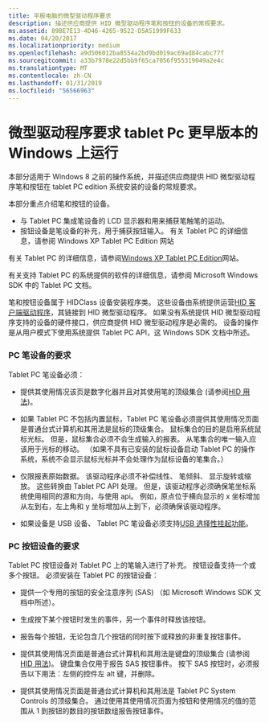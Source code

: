 ```yaml
---
title: 平板电脑的微型驱动程序要求
description: 描述供应商提供 HID 微型驱动程序笔和按钮的设备的常规要求。
ms.assetid: 89BE7E13-4D46-4265-9522-D5A51999F633
ms.date: 04/20/2017
ms.localizationpriority: medium
ms.openlocfilehash: a9d506012ba8554a2bd9bd019ac69ad84cabc77f
ms.sourcegitcommit: a33b7978e22d5bb9f65ca7056f955319049a2e4c
ms.translationtype: MT
ms.contentlocale: zh-CN
ms.lasthandoff: 01/31/2019
ms.locfileid: "56566963"
---
```

# <a name="minidriver-requirements-for-tablet-pcs-running-on-earlier-versions-of-windows"></a>微型驱动程序要求 tablet Pc 更早版本的 Windows 上运行


本部分适用于 Windows 8 之前的操作系统，并描述供应商提供 HID 微型驱动程序笔和按钮在 tablet PC edition 系统安装的设备的常规要求。

本部分重点介绍笔和按钮的设备。

-   与 Tablet PC 集成笔设备的 LCD 显示器和用来捕获笔触笔的运动。
-   按钮设备是笔设备的补充，用于捕获按钮输入。 有关 Tablet PC 的详细信息，请参阅 Windows XP Tablet PC Edition 网站

有关 Tablet PC 的详细信息，请参阅[Windows XP Tablet PC Edition](https://go.microsoft.com/fwlink/p/?linkid=275069)网站。

有关支持 Tablet PC 的系统提供的软件的详细信息，请参阅 Microsoft Windows SDK 中的 Tablet PC 文档。

笔和按钮设备属于 HIDClass 设备安装程序类。 这些设备由系统提供运营[HID 客户端驱动程序](hid-client-drivers.md)，其链接到 HID 微型驱动程序。 如果没有系统提供 HID 微型驱动程序支持的设备的硬件接口，供应商提供 HID 微型驱动程序是必需的。 设备的操作是从用户模式下使用系统提供 Tablet PC API，这 Windows SDK 文档中所述。

### <a name="requirements-for-pc-pen-devices"></a>PC 笔设备的要求

Tablet PC 笔设备必须：

-   提供其使用情况该页是数字化器并且对其使用笔的顶级集合 (请参阅[HID 用法](hid-usages.md))。

-   如果 Tablet PC 不包括内置鼠标，Tablet PC 笔设备必须提供其使用情况页面是普通台式计算机和其用法是鼠标的顶级集合。 鼠标集合的目的是启用系统鼠标光标。 但是，鼠标集合必须不会生成输入的报表。 从笔集合的唯一输入应该用于光标的移动。 （如果不具有已安装的鼠标设备启动 Tablet PC 的操作系统，系统不会显示鼠标光标并不会处理作为鼠标设备的笔集合。）

-   仅限报表原始数据。 该驱动程序必须不补偿线性、 笔倾斜、 显示旋转或缩放。 这些转换由 Tablet PC API 处理。 但是，该驱动程序必须确保笔坐标系统使用相同的源和方向，与使用 api。 例如，原点位于横向显示的 x 坐标增加从左到右，左上角和 y 坐标增加从上到下，必须确保该驱动程序。

-   如果设备是 USB 设备、 Tablet PC 笔设备必须支持[USB 选择性挂起功能](https://msdn.microsoft.com/library/windows/hardware/ff540144)。

### <a href="" id="ddk-requirements-on-hid-minidrivers-for-tablet-pc-button-devices-kg"></a>PC 按钮设备的要求

Tablet PC 按钮设备对 Tablet PC 上的笔输入进行了补充。 按钮设备支持一个或多个按钮。 必须安装在 Tablet PC 的按钮设备：

-   提供一个专用的按钮的安全注意序列 (SAS) （如 Microsoft Windows SDK 文档中所述）。

-   生成按下某个按钮时发生的事件，另一个事件时释放该按钮。

-   报告每个按钮，无论包含几个按钮的同时按下或释放的非重复按钮事件。

-   提供其使用情况页面是普通台式计算机和其用法是键盘的顶级集合 (请参阅[HID 用法](hid-usages.md))。 键盘集合仅用于报告 SAS 按钮事件。 按下 SAS 按钮时，必须报告以下用法：左侧的控件左 alt 键，并删除。

-   提供其使用情况页面是普通台式计算机和其用法是 Tablet PC System Controls 的顶级集合。 通过使用其使用情况页面为按钮和使用情况的值的范围从 1 到按钮的数目的按钮数组报告按钮事件。

 

 




